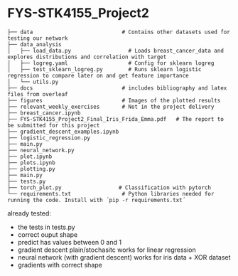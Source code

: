 # FYS-STK4155_Project2



    ├── data                            # Contains other datasets used for testing our network
    ├── data_analysis
    │   ├── load_data.py                  # Loads breast_cancer_data and explores distributions and correlation with target
    │   ├── logreg.yaml                   # Config for sklearn logreg
    │   ├── test_sklearn_logreg.py        # Runs sklearn logistic regression to compare later on and get feature importance
    │   └── utils.py              
    ├── docs                            # includes bibliography and latex files from overleaf
    ├── figures                         # Images of the plotted results
    ├── relevant_weekly_exercises       # Not in the project delivery
    ├── breast_cancer.ipynb
    ├── FYS-STK4155_Project2_Final_Iris_Frida_Emma.pdf   # The report to be submitted for this project
    ├── gradient_descent_examples.ipynb
    ├── logistic_regression.py
    ├── main.py
    ├── neural_network.py
    ├── plot.ipynb
    ├── plots.ipynb
    ├── plotting.py
    ├── main.py                        
    ├── tests.py
    ├── torch_plot.py                  # Classification with pytorch 
    └── requirements.txt                # Python libraries needed for running the code. Install with ´pip -r requirements.txt´

already tested:
- the tests in tests.py
- correct ouput shape
- predict has values between 0 and 1
- gradient descent plain/stochasitc works for linear regression
- neural network (with gradient descent) works for iris data + XOR dataset
- gradients with correct shape
